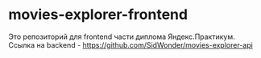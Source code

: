 # movies-explorer-frontend
Это репозиторий для frontend части диплома Яндекс.Практикум.
Ссылка на backend - https://github.com/SidWonder/movies-explorer-api
